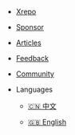 <!-- navbar -->

* [Xrepo](https://xrepo.xmake.io/)

* [Sponsor](/about/sponsor.md)

* [Articles](https://tboox.org/category/#xmake)

* [Feedback](https://github.com/xmake-io/xmake/issues)

* [Community](https://xmake.io/#/about/contact)

* Languages

  * [:cn: 中文](/zh-cn/)

  * [:uk: English](/)
